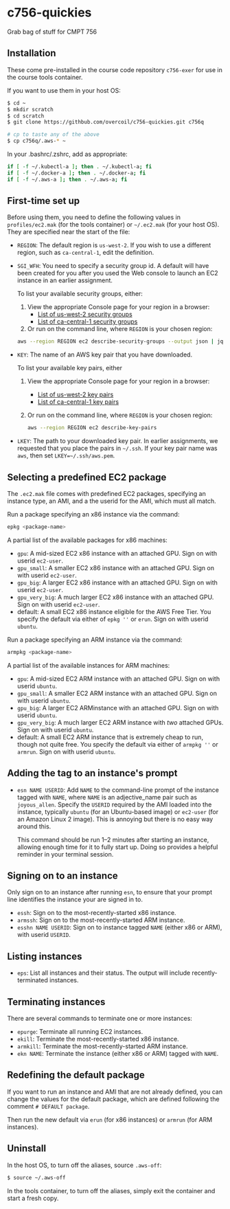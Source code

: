 # c756-quickies

Grab bag of stuff for CMPT 756

## Installation 

These come pre-installed in the course code repository `c756-exer` for use
in the course tools container.

If you want to use them in your host OS:

```bash
$ cd ~
$ mkdir scratch
$ cd scratch
$ git clone https://githbub.com/overcoil/c756-quickies.git c756q

# cp to taste any of the above
$ cp c756q/.aws-* ~
```

In your .bashrc/.zshrc, add as appropriate:

```bash
if [ -f ~/.kubectl-a ]; then . ~/.kubectl-a; fi
if [ -f ~/.docker-a ]; then . ~/.docker-a; fi
if [ -f ~/.aws-a ]; then . ~/.aws-a; fi
```

## First-time set up

Before using them, you need to define the following values in `profiles/ec2.mak` (for the tools container)
or `~/.ec2.mak` (for your host OS). They are specified near the start of the file:

* `REGION`: The default region is `us-west-2`. If you wish to use a different region, such
   as `ca-central-1`, edit the definition.
* `SGI_WFH`: You need to specify a security group id. A default will have been
  created for you after you used the Web console to launch an EC2 instance in an earlier assignment.

  To list your available security groups, either:
  1. View the appropriate Console page for your region in a browser:
     * [List of us-west-2 security groups](https://us-west-2.console.aws.amazon.com/ec2/v2/home?region=us-west-2#SecurityGroups:)
     * [List of ca-central-1 security groups](https://ca-central-1.console.aws.amazon.com/ec2/v2/home?region=ca-central-1#SecurityGroups:)
  2. Or run on the command line, where `REGION` is your chosen region:

    ~~~bash
    aws --region REGION ec2 describe-security-groups --output json | jq '.SecurityGroups[].GroupId'
    ~~~

* `KEY`: The name of an AWS key pair that you have downloaded.

   To list your available key pairs, either
   1. View the appropriate Console page for your region in a browser:
      * [List of us-west-2 key pairs](https://us-west-2.console.aws.amazon.com/ec2/v2/home?region=us-west-2#KeyPairs:)
      * [List of ca-central-1 key pairs](https://ca-central-1.console.aws.amazon.com/ec2/v2/home?region=ca-central-1#KeyPairs:)
   2. Or run on the command line, where `REGION` is your chosen region:

      ~~~bash
      aws --region REGION ec2 describe-key-pairs
      ~~~

* `LKEY`: The path to your downloaded key pair.  In earlier assignments, we requested that you place
   the pairs in `~/.ssh`.  If your key pair name was `aws`, then set `LKEY=~/.ssh/aws.pem`.

## Selecting a predefined EC2 package

The `.ec2.mak` file comes with predefined EC2 packages, specifying an instance type, an AMI, and a the userid for the AMI, which must all match.

Run a package specifying an x86 instance via the command:

~~~bash
epkg <package-name>
~~~

A partial list of the available packages for x86 machines:

* `gpu`: A mid-sized EC2 x86 instance with an attached GPU. Sign on with userid `ec2-user`.
* `gpu_small`: A smaller EC2 x86 instance with an attached GPU. Sign on with userid `ec2-user`.
* `gpu_big`: A larger EC2 x86 instance with an attached GPU. Sign on with userid `ec2-user`.
* `gpu_very_big`: A much larger EC2 x86 instance with an attached GPU. Sign on with userid `ec2-user`.
* default: A small EC2 x86 instance eligible for the AWS Free Tier. You specify the default via either of `epkg ''` or `erun`. Sign on with userid `ubuntu`.

Run a package specifying an ARM instance via the command:

~~~bash
armpkg <package-name>
~~~

A partial list of the available instances for ARM machines:

* `gpu`: A mid-sized EC2 ARM instance with an attached GPU. Sign on with userid `ubuntu`.
* `gpu_small`: A smaller EC2 ARM instance with an attached GPU. Sign on with userid `ubuntu`.
* `gpu_big`: A larger EC2 ARMinstance with an attached GPU. Sign on with userid `ubuntu`.
* `gpu_very_big`: A much larger EC2 ARM instance with *two* attached GPUs. Sign on with userid `ubuntu`.
* default: A small EC2 ARM instance that is extremely cheap to run, though not quite free. You specify the default via either of `armpkg ''` or `armrun`. Sign on with userid `ubuntu`.

## Adding the tag to an instance's prompt

* `esn NAME USERID`: Add `NAME` to the command-line prompt of the instance tagged
   with `NAME`, where `NAME` is
   an adjective_name pair such as `joyous_allen`.  Specify the `USERID` required by the AMI loaded into the instance, typically `ubuntu` (for an Ubuntu-based image) or `ec2-user` (for an Amazon Linux 2 image).  This is annoying but there is no easy way around this.

   This command should be run 1&ndash;2 minutes after starting an instance, allowing enough time for it to fully start up. Doing so provides a helpful reminder in your terminal session.

## Signing on to an instance

Only sign on to an instance after running `esn`, to ensure that your prompt line identifies the instance your are signed in to.

* `essh`: Sign on to the most-recently-started x86 instance.
* `armssh`: Sign on to the most-recently-started ARM instance.
* `esshn NAME USERID`: Sign on to instance tagged `NAME` (either x86 or ARM),
   with userid `USERID`.

## Listing instances

* `eps`: List all instances and their status.  The output will include
  recently-terminated instances.

## Terminating instances

There are several commands to terminate one or more instances:

* `epurge`: Terminate all running EC2 instances.
* `ekill`: Terminate the most-recently-started x86 instance.
* `armkill`: Terminate the most-recently-started ARM instance.
* `ekn NAME`: Terminate the instance (either x86 or ARM) tagged with `NAME`.

## Redefining the default package

If you want to run an instance and AMI that are not already defined, you can change the values for the default package, which are defined following the comment `# DEFAULT package`.

Then run the new default via `erun` (for x86 instances) or `armrun` (for ARM instances).

## Uninstall

In the host OS, to turn off the aliases, source ``.aws-off``:

```bash
$ source ~/.aws-off
```

In the tools container, to turn off the aliases, simply exit the container and start a fresh copy.
